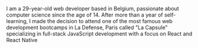 

I am a 29-year-old web developer based in Belgium, passionate about computer science since the age of 14. After more than a year of self-learning, I made the decision to attend one of the most famous web development bootcamps in La Defense, Paris called "La Capsule" specializing in full-stack JavaScript development with a focus on React and React Native
